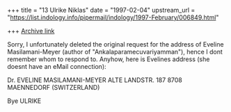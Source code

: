 +++
title = "13 Ulrike Niklas"
date = "1997-02-04"
upstream_url = "https://list.indology.info/pipermail/indology/1997-February/006849.html"

+++
[Archive link](https://list.indology.info/pipermail/indology/1997-February/006849.html)

Sorry, I unfortunately deleted the original request for the address of 
Eveline Masilamani-Meyer (author of "Ankalaparamecuvariyamman"), hence I 
dont remember whom to respond to. Anyhow, here is Evelines address (she 
doesnt have an eMail connection):

Dr. EVELINE MASILAMANI-MEYER
ALTE LANDSTR. 187
8708 MAENNEDORF    (SWITZERLAND)

Bye    ULRIKE





